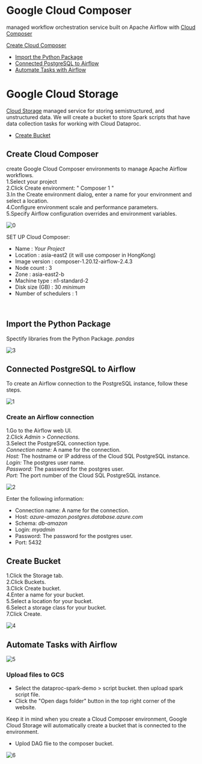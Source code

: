 Google Cloud Composer
============
managed workflow orchestration service built on Apache Airflow with [Cloud Composer](https://cloud.google.com/composer?hl=en)
<br>

[Create Cloud Composer](02-data-pipeline.md#Create-Cloud-Composer)
- [Import the Python Package](02-data-pipeline.md#Import-the-Python-Package)
- [Connected PostgreSQL to Airflow](02-data-pipeline.md#Connected-PostgreSQL-to-Airflow)
- [Automate Tasks with Airflow](02-data-pipeline.md#Automate-Tasks-with-Airflow )

Google Cloud Storage
============
[Cloud Storage](https://cloud.google.com/storage) managed service for storing semistructured, and unstructured data. We will create a bucket to store Spark scripts that have data collection tasks for working with Cloud Dataproc.
<br>

- [Create Bucket](02-data-pipeline.md#Create-Bucket)


## Create Cloud Composer
create Google Cloud Composer environments to manage Apache Airflow workflows.<br>
1.Select your project<br>
2.Click Create environment: " Composer 1 "<br>
3.In the Create environment dialog, enter a name for your environment and select a location.<br>
4.Configure environment scale and performance parameters.<br>
5.Specify Airflow configuration overrides and environment variables.<br>

![0](/images/0.png)

SET UP Cloud Composer:
- Name : _Your Project_
- Location : asia-east2 (it will use composer in HongKong)
- Image version : composer-1.20.12-airflow-2.4.3
- Node count : 3
- Zone : asia-east2-b
- Machine type : n1-standard-2
- Disk size (GB) : 30 _minimum_
- Number of schedulers : 1
<br>

## Import the Python Package
Spectify libraries from the Python Package. _pandas_ <br>

![3](/images/3.png)

## Connected PostgreSQL to Airflow
To create an Airflow connection to the PostgreSQL instance, follow these steps.<br>

![1](/images/1.png)
### Create an Airflow connection
1.Go to the Airflow web UI.<br>
2.Click _Admin_ > _Connections._<br>
3.Select the PostgreSQL connection type.<br>
_Connection name:_ A name for the connection.<br>
_Host:_ The hostname or IP address of the Cloud SQL PostgreSQL instance.<br>
_Login:_ The postgres user name.<br>
_Password:_ The password for the postgres user.<br>
_Port:_ The port number of the Cloud SQL PostgreSQL instance.<br>

![2](/images/2.png)

Enter the following information:
- Connection name: A name for the connection.
- Host: _azure-amazon.postgres.database.azure.com_
- Schema: _db-amazon_
- Login: _myadmin_
- Password: The password for the postgres user.
- Port: 5432


## Create Bucket
1.Click the Storage tab.<br>
2.Click Buckets.<br>
3.Click Create bucket.<br>
4.Enter a name for your bucket.<br>
5.Select a location for your bucket.<br>
6.Select a storage class for your bucket.<br>
7.Click Create.<br>

![4](/images/4.png)

## Automate Tasks with Airflow

![5](/images/5.png)


### Upload files to GCS<br> 
- Select the dataproc-spark-demo > script bucket. then upload spark script file.<br>
- Click the "Open dags folder" button in the top right corner of the website.<br>
  
Keep it in mind when you create a Cloud Composer environment, Google Cloud Storage will automatically create a bucket that is connected to the environment.<br>
- Uplod DAG flie to the composer bucket.

![6](/images/6.png)
